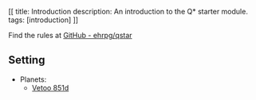 [[
title: Introduction
description: An introduction to the Q* starter module.
tags: [introduction]
]]


Find the rules at [GitHub - ehrpg/qstar](https://github.com/ehrpg/qstar)

## Setting

* Planets:
    * [Vetoo 851d](planets/vetoo_851d.html)
